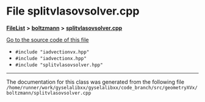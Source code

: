 

# File splitvlasovsolver.cpp



[**FileList**](files.md) **>** [**boltzmann**](dir_7559acab695a99e26dbd57f46ed1b0cd.md) **>** [**splitvlasovsolver.cpp**](geometryXVx_2boltzmann_2splitvlasovsolver_8cpp.md)

[Go to the source code of this file](geometryXVx_2boltzmann_2splitvlasovsolver_8cpp_source.md)



* `#include "iadvectionvx.hpp"`
* `#include "iadvectionx.hpp"`
* `#include "splitvlasovsolver.hpp"`


































































------------------------------
The documentation for this class was generated from the following file `/home/runner/work/gyselalibxx/gyselalibxx/code_branch/src/geometryXVx/boltzmann/splitvlasovsolver.cpp`

